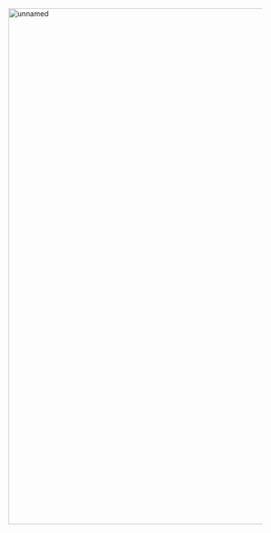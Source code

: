 
<img width="1024" height="1024" alt="unnamed" src="https://github.com/user-attachments/assets/e574e304-0b4c-42ac-8a36-01b93baf1b0a" />
